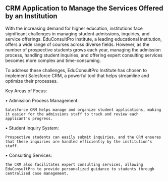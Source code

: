 
## CRM Application to Manage the Services Offered by an Institution



With the increasing demand for higher education, institutions face significant challenges in managing student admissions, inquiries, and service offerings. EduConsultPro Institute, a leading educational institution, offers a wide range of courses across diverse fields. However, as the number of prospective students grows each year, managing the admission process, handling student inquiries, and offering expert consulting services becomes more complex and time-consuming.

To address these challenges, EduConsultPro Institute has chosen to implement Salesforce CRM, a powerful tool that helps streamline and optimize their processes.

Key Areas of Focus:

  •	Admission Process Management:

    Salesforce CRM helps manage and organize student applications, making it easier for the admissions staff to track and review each applicant's progress.

  •	Student Inquiry System:

    Prospective students can easily submit inquiries, and the CRM ensures that these inquiries are handled efficiently by the institution's staff.

  •	Consulting Services:

    The CRM also facilitates expert consulting services, allowing EduConsultPro to provide personalized guidance to students through centralized case management.